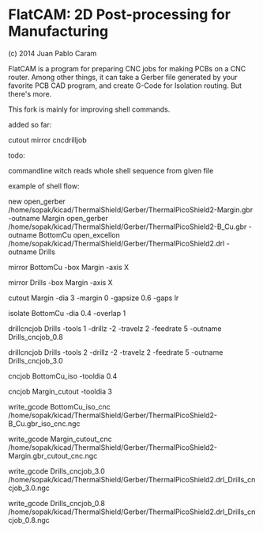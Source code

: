 FlatCAM: 2D Post-processing for Manufacturing
=============================================

(c) 2014 Juan Pablo Caram

FlatCAM is a program for preparing CNC jobs for making PCBs on a CNC router.
Among other things, it can take a Gerber file generated by your favorite PCB
CAD program, and create G-Code for Isolation routing. But there's more.





This  fork is  mainly for improving shell  commands.

added so far:

cutout
mirror
cncdrilljob


todo:

commandline  witch  reads  whole shell sequence from given file


example of  shell flow:

new 
open_gerber /home/sopak/kicad/ThermalShield/Gerber/ThermalPicoShield2-Margin.gbr  -outname Margin
open_gerber /home/sopak/kicad/ThermalShield/Gerber/ThermalPicoShield2-B_Cu.gbr  -outname BottomCu
open_excellon /home/sopak/kicad/ThermalShield/Gerber/ThermalPicoShield2.drl -outname Drills

mirror BottomCu -box Margin -axis X

mirror Drills -box Margin -axis X

cutout Margin -dia 3 -margin 0 -gapsize 0.6 -gaps lr

isolate BottomCu -dia 0.4 -overlap 1

drillcncjob Drills -tools 1 -drillz -2 -travelz 2 -feedrate 5 -outname Drills_cncjob_0.8

drillcncjob Drills -tools 2 -drillz -2 -travelz 2 -feedrate 5 -outname Drills_cncjob_3.0

cncjob BottomCu_iso -tooldia 0.4

cncjob Margin_cutout -tooldia 3

write_gcode BottomCu_iso_cnc /home/sopak/kicad/ThermalShield/Gerber/ThermalPicoShield2-B_Cu.gbr_iso_cnc.ngc

write_gcode Margin_cutout_cnc /home/sopak/kicad/ThermalShield/Gerber/ThermalPicoShield2-Margin.gbr_cutout_cnc.ngc

write_gcode Drills_cncjob_3.0 /home/sopak/kicad/ThermalShield/Gerber/ThermalPicoShield2.drl_Drills_cncjob_3.0.ngc

write_gcode Drills_cncjob_0.8 /home/sopak/kicad/ThermalShield/Gerber/ThermalPicoShield2.drl_Drills_cncjob_0.8.ngc